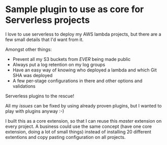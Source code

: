 # Sample plugin to use as core for Serverless projects

I love to use serverless to deploy my AWS lambda projects, but there are a few small details that I'd want from it.

Amongst other things:
- Prevent all my S3 buckets from *EVER* being made public
- Always put a log retention on my log groups
- Have an easy way of knowing who deployed a lambda and which Git SHA was deployed
- A few per-stage configurations in there and other options and validations

Serverless plugins to the rescue!

All my _issues_ can be fixed by using already proven plugins, but I wanted to play with plugins anyway :-)

I built this as a core extension, so that I can reuse this _master_ extension on every project. A business could use the same
concept (have one core extension, doing a lot of small things) instead of installing 20 different extentions and copy pasting
configuration on all projects.
